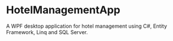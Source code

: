 # HotelManagementApp
A WPF desktop application for hotel management using C#, Entity Framework, Linq and SQL Server.

